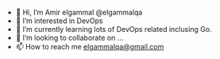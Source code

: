 - 👋 Hi, I’m Amir elgammal @elgammalqa
- 👀 I’m interested in DevOps 
- 🌱 I’m currently learning lots  of DevOps related inclusing Go.
- 💞️ I’m looking to collaborate on ...
- 📫 How to reach me elgammalqa@gmail.com

<!---
elgammalqa/elgammalqa is a ✨ special ✨ repository because its `README.md` (this file) appears on your GitHub profile.
You can click the Preview link to take a look at your changes.
--->
